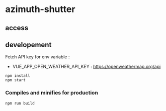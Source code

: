 # azimuth-shutter

## access

## developement
Fetch API key for env variable : 
 - VUE_APP_OPEN_WEATHER_API_KEY : https://openweathermap.org/api
```
npm install
npm start
```
### Compiles and minifies for production
```
npm run build
```
